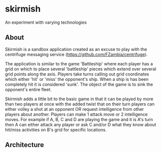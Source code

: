 skirmish
========

An experiment with varying technologies

About
-----
Skirmish is a sandbox application created as an excuse to play with the centrifuge messaging service (https://github.com/FZambia/centrifuge).

The application is similar to the game 'Battleship' where each player has a grid on which to place several 'battleship' pieces which extend over several grid points along the axis. Players take turns calling out grid coordinates which either 'hit' or 'miss' the opponent's ship. When a ship is has been completely hit it is considered 'sunk'. The object of the game is to sink the opponent's entire fleet.

Skirmish adds a little bit to the basic game in that it can be played by more than two players at once with the added twist that on their turn players can either volley a shot at an opponent OR request intelligence from other players about another. Players can make 1 attack move or 2 intelligence moves. For example if A, B, C and D are playing the game and it is A's turn then A can either attack any player or ask C and/or D what they know about hit/miss activities on B's grid for specific locations.

## Architecture ##

